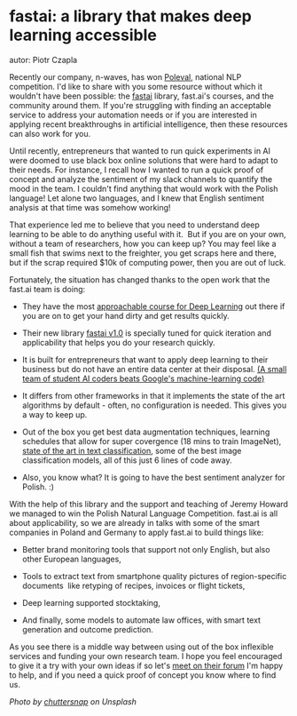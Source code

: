 fastai: a library that makes deep learning accessible
===============================================================================

autor: Piotr Czapla

Recently our company, n-waves, has won [Poleval](http://poleval.pl/),
national NLP competition. I'd like to share with you some resource
without which it wouldn't have been possible: the
[fastai](http://fast.ai/) library, fast.ai's courses, and the community
around them. If you're struggling with finding an acceptable service to
address your automation needs or if you are interested in applying
recent breakthroughs in artificial intelligence, then these resources
can also work for you.

Until recently, entrepreneurs that wanted to run quick experiments in AI
were doomed to use black box online solutions that were hard to adapt to
their needs. For instance, I recall how I wanted to run a quick proof of
concept and analyze the sentiment of my slack channels to quantify the
mood in the team. I couldn't find anything that would work with the
Polish language! Let alone two languages, and I knew that English
sentiment analysis at that time was somehow working!

That experience led me to believe that you need to understand deep
learning to be able to do anything useful with it.  But if you are on
your own, without a team of researchers, how you can keep up? You may
feel like a small fish that swims next to the freighter, you get scraps
here and there, but if the scrap required \$10k of computing power, then
you are out of luck.

Fortunately, the situation has changed thanks to the open work that the
fast.ai team is doing:

-   They have the most [approachable course for Deep
    Learning](http://course.fast.ai/) out there if you are on to get
    your hand dirty and get results quickly. 

-   Their new library [fastai v1.0](https://www.fast.ai/) is specially
    tuned for quick iteration and applicability that helps you do your
    research quickly.

-   It is built for entrepreneurs that want to apply deep learning to
    their business but do not have an entire data center at their
    disposal. [(A small team of student AI coders beats Google's
    machine-learning
    code)](https://www.technologyreview.com/s/611858/small-team-of-ai-coders-beats-googles-code/)

-   It differs from other frameworks in that it implements the state of
    the art algorithms by default - often, no configuration is needed.
    This gives you a way to keep up.

-   Out of the box you get best data augmentation techniques, learning
    schedules that allow for super covergence (18 mins to train
    ImageNet),  [state of the art in text
    classification](http://nlp.fast.ai/classification/2018/05/15/introducting-ulmfit.html),
    some of the best image classification models, all of this just 6
    lines of code away.

-   Also, you know what? It is going to have the best sentiment analyzer
    for Polish. :)

With the help of this library and the support and teaching of Jeremy
Howard we managed to win the Polish Natural Language Competition.
fast.ai is all about applicability, so we are already in talks with some
of the smart companies in Poland and Germany to apply fast.ai to build
things like:

-   Better brand monitoring tools that support not only English, but
    also other European languages,

-   Tools to extract text from smartphone quality pictures of
    region-specific documents  like retyping of recipes, invoices or
    flight tickets,

-   Deep learning supported stocktaking,

-   And finally, some models to automate law offices, with smart text
    generation and outcome prediction.

As you see there is a middle way between using out of the box inflexible
services and funding your own research team. I hope you feel encouraged
to give it a try with your own ideas if so let's [meet on their
forum](http://forums.fast.ai/u/piotr.czapla/) I'm happy to help, and if
you need a quick proof of concept you know where to find us.

*Photo by* [*chuttersnap*](https://unsplash.com/photos/eH_ftJYhaTY) *on
Unsplash*

